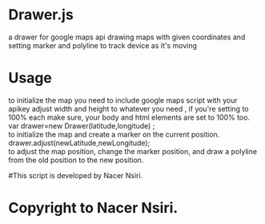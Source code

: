 # Drawer.js
a drawer for google maps api drawing maps with given coordinates and setting marker and polyline to track device as it's moving

# Usage  
to initialize the map you need to include google maps script with your apikey adjust width and height to whatever you need , if you're setting to 100% each make sure, your body and html elements are set to 100% too.  
      var drawer=new Drawer(latitude,longitude) ;  
to initialize the map and create a marker on the current position. 
      drawer.adjust(newLatitude,newLongitude);  
to adjust the map position, change the marker position, and draw a polyline from the old position to the new position.  


 #This script is developed by Nacer Nsiri.  
 # Copyright to Nacer Nsiri.
